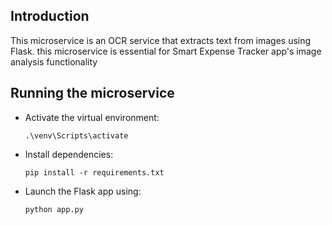 ## Introduction

This microservice is an OCR service that extracts text from images using Flask. this microservice is essential for Smart Expense Tracker app's image analysis functionality

## Running the microservice

- Activate the virtual environment:
      
      .\venv\Scripts\activate
- Install dependencies:
      
      pip install -r requirements.txt
- Launch the Flask app using:
      
      python app.py
